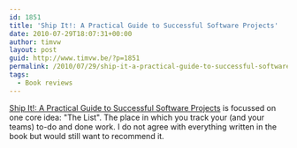 ```yaml
---
id: 1851
title: 'Ship It!: A Practical Guide to Successful Software Projects'
date: 2010-07-29T18:07:31+00:00
author: timvw
layout: post
guid: http://www.timvw.be/?p=1851
permalink: /2010/07/29/ship-it-a-practical-guide-to-successful-software-projects/
tags:
  - Book reviews
---
```

[Ship It!: A Practical Guide to Successful Software Projects](http://www.pragprog.com/titles/prj/ship-it) is focussed on one core idea: "The List". The place in which you track your (and your teams) to-do and done work. I do not agree with everything written in the book but would still want to recommend it.
